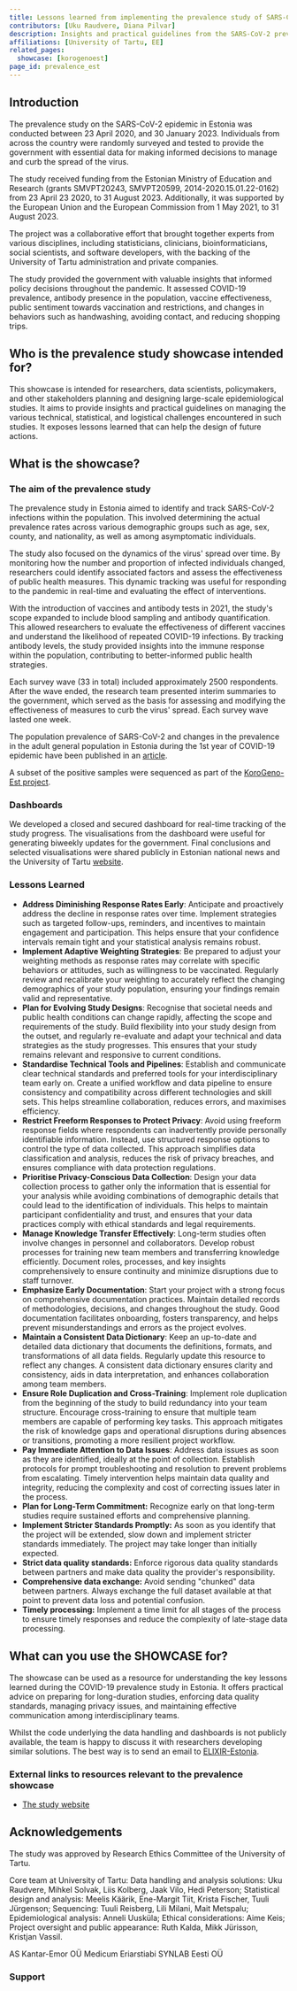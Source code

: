 ```yaml
---
title: Lessons learned from implementing the prevalence study of SARS-CoV-2 in Estonia during 2020-2023
contributors: [Uku Raudvere, Diana Pilvar]
description: Insights and practical guidelines from the SARS-CoV-2 prevalence study in Estonia, covering the project's execution, challenges, and key lessons
affiliations: [University of Tartu, EE]
related_pages:
  showcase: [korogenoest]
page_id: prevalence_est
---
```


## Introduction

The prevalence study on the SARS-CoV-2 epidemic in Estonia was conducted between 23 April 2020, and 30 January 2023. Individuals from across the country were randomly surveyed and tested to provide the government with essential data for making informed decisions to manage and curb the spread of the virus. 

The study received funding from the Estonian Ministry of Education and Research (grants SMVPT20243, SMVPT20599, 2014-2020.15.01.22-0162) from 23 April 23 2020, to 31 August 2023. Additionally, it was supported by the European Union and the European Commission from 1 May 2021, to 31 August 2023.

The project was a collaborative effort that brought together experts from various disciplines, including statisticians, clinicians, bioinformaticians, social scientists, and software developers, with the backing of the University of Tartu administration and private companies.

The study provided the government with valuable insights that informed policy decisions throughout the pandemic. It assessed COVID-19 prevalence, antibody presence in the population, vaccine effectiveness, public sentiment towards vaccination and restrictions, and changes in behaviors such as handwashing, avoiding contact, and reducing shopping trips.


## Who is the prevalence study showcase intended for?

This showcase is intended for researchers, data scientists, policymakers, and other stakeholders planning and designing large-scale epidemiological studies. It aims to provide insights and practical guidelines on managing the various technical, statistical, and logistical challenges encountered in such studies. It exposes lessons learned that can help the design of future actions.


## What is the showcase?

### The aim of the prevalence study

The prevalence study in Estonia aimed to identify and track SARS-CoV-2 infections within the population. This involved determining the actual prevalence rates across various demographic groups such as age, sex, county, and nationality, as well as among asymptomatic individuals.

The study also focused on the dynamics of the virus' spread over time. By monitoring how the number and proportion of infected individuals changed, researchers could identify associated factors and assess the effectiveness of public health measures. This dynamic tracking was useful for responding to the pandemic in real-time and evaluating the effect of interventions.

With the introduction of vaccines and antibody tests in 2021, the study's scope expanded to include blood sampling and antibody quantification. This allowed researchers to evaluate the effectiveness of different vaccines and understand the likelihood of repeated COVID-19 infections. By tracking antibody levels, the study provided insights into the immune response within the population, contributing to better-informed public health strategies.

Each survey wave (33 in total) included approximately 2500 respondents. After the wave ended, the research team presented interim summaries to the government, which served as the basis for assessing and modifying the effectiveness of measures to curb the virus' spread. Each survey wave lasted one week. 

The population prevalence of SARS-CoV-2 and changes in the prevalence in the adult general population in Estonia during the 1st year of COVID-19 epidemic have been published in an [article](https://doi.org/10.1016/j.puhe.2022.02.004).

A subset of the positive samples were sequenced as part of the [KoroGeno-Est project](https://www.infectious-diseases-toolkit.org/showcase/korogenoest.html).


### Dashboards

We developed a closed and secured dashboard for real-time tracking of the study progress. The visualisations from the dashboard were useful for generating biweekly updates for the government.
Final conclusions and selected visualisations were shared publicly in Estonian national news and the University of Tartu [website](https://ut.ee/en/content/study-prevalence-coronavirus-estonia).


### Lessons Learned


- **Address Diminishing Response Rates Early**: Anticipate and proactively address the decline in response rates over time. Implement strategies such as targeted follow-ups, reminders, and incentives to maintain engagement and participation. This helps ensure that your confidence intervals remain tight and your statistical analysis remains robust.
- **Implement Adaptive Weighting Strategies**: Be prepared to adjust your weighting methods as response rates may correlate with specific behaviors or attitudes, such as willingness to be vaccinated. Regularly review and recalibrate your weighting to accurately reflect the changing demographics of your study population, ensuring your findings remain valid and representative.
- **Plan for Evolving Study Designs**: Recognise that societal needs and public health conditions can change rapidly, affecting the scope and requirements of the study. Build flexibility into your study design from the outset, and regularly re-evaluate and adapt your technical and data strategies as the study progresses. This ensures that your study remains relevant and responsive to current conditions.
- **Standardise Technical Tools and Pipelines**: Establish and communicate clear technical standards and preferred tools for your interdisciplinary team early on. Create a unified workflow and data pipeline to ensure consistency and compatibility across different technologies and skill sets. This helps streamline collaboration, reduces errors, and maximises efficiency.
- **Restrict Freeform Responses to Protect Privacy**: Avoid using freeform response fields where respondents can inadvertently provide personally identifiable information. Instead, use structured response options to control the type of data collected. This approach simplifies data classification and analysis, reduces the risk of privacy breaches, and ensures compliance with data protection regulations.
- **Prioritise Privacy-Conscious Data Collection**: Design your data collection process to gather only the information that is essential for your analysis while avoiding combinations of demographic details that could lead to the identification of individuals. This helps to maintain participant confidentiality and trust, and ensures that your data practices comply with ethical standards and legal requirements.
- **Manage Knowledge Transfer Effectively**: Long-term studies often involve changes in personnel and collaborators. Develop robust processes for training new team members and transferring knowledge efficiently. Document roles, processes, and key insights comprehensively to ensure continuity and minimize disruptions due to staff turnover.
- **Emphasize Early Documentation**: Start your project with a strong focus on comprehensive documentation practices. Maintain detailed records of methodologies, decisions, and changes throughout the study. Good documentation facilitates onboarding, fosters transparency, and helps prevent misunderstandings and errors as the project evolves.
- **Maintain a Consistent Data Dictionary**: Keep an up-to-date and detailed data dictionary that documents the definitions, formats, and transformations of all data fields. Regularly update this resource to reflect any changes. A consistent data dictionary ensures clarity and consistency, aids in data interpretation, and enhances collaboration among team members.
- **Ensure Role Duplication and Cross-Training**: Implement role duplication from the beginning of the study to build redundancy into your team structure. Encourage cross-training to ensure that multiple team members are capable of performing key tasks. This approach mitigates the risk of knowledge gaps and operational disruptions during absences or transitions, promoting a more resilient project workflow.
- **Pay Immediate Attention to Data Issues**: Address data issues as soon as they are identified, ideally at the point of collection. Establish protocols for prompt troubleshooting and resolution to prevent problems from escalating. Timely intervention helps maintain data quality and integrity, reducing the complexity and cost of correcting issues later in the process.
- **Plan for Long-Term Commitment:** Recognize early on that long-term studies require sustained efforts and comprehensive planning.
- **Implement Stricter Standards Promptly:** As soon as you identify that the project will be extended, slow down and implement stricter standards immediately. The project may take longer than initially expected.
- **Strict data quality standards:** Enforce rigorous data quality standards between partners and make data quality the provider's responsibility.
- **Comprehensive data exchange:** Avoid sending "chunked" data between partners. Always exchange the full dataset available at that point to prevent data loss and potential confusion.
- **Timely processing:** Implement a time limit for all stages of the process to ensure timely responses and reduce the complexity of late-stage data processing.


## What can you use the SHOWCASE for?

The showcase can be used as a resource for understanding the key lessons learned during the COVID-19 prevalence study in Estonia. It offers practical advice on preparing for long-duration studies, enforcing data quality standards, managing privacy issues, and maintaining effective communication among interdisciplinary teams. 

Whilst the code underlying the data handling and dashboards is not publicly available, the team is happy to discuss it with researchers developing similar solutions. The best way is to send an email to [ELIXIR-Estonia](elixir@ut.ee).

### External links to resources relevant to the prevalence showcase

- [The study website](https://ut.ee/en/content/study-prevalence-coronavirus-estonia)


## Acknowledgements

The study was approved by Research Ethics Committee of the University of Tartu.

Core team at University of Tartu: Data handling and analysis solutions: Uku Raudvere, Mihkel Solvak, Liis Kolberg, Jaak Vilo, Hedi Peterson; Statistical design and analysis: Meelis Käärik, Ene-Margit Tiit, Krista Fischer, Tuuli Jürgenson; Sequencing: Tuuli Reisberg, Lili Milani, Mait Metspalu; Epidemiological analysis: Anneli Uusküla; Ethical considerations: Aime Keis; Project oversight and public appearance: Ruth Kalda, Mikk Jürisson, Kristjan Vassil.

AS Kantar-Emor 
OÜ Medicum Eriarstiabi 
SYNLAB Eesti OÜ


### Support
